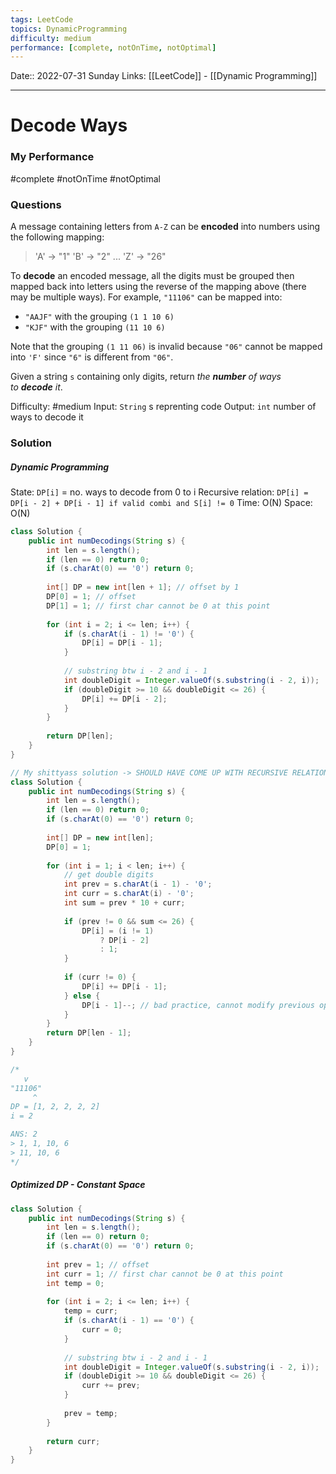 ```yaml
---
tags: LeetCode
topics: DynamicProgramming
difficulty: medium
performance: [complete, notOnTime, notOptimal]
---
```

Date:: 2022-07-31 Sunday
Links: [[LeetCode]] - [[Dynamic Programming]]
- - - - - - - - - - - - - - - - - - - - - - - - - - - - -   
# Decode Ways
### My Performance
#complete #notOnTime #notOptimal 

### Questions
A message containing letters from `A-Z` can be **encoded** into numbers using the following mapping:

>'A' -> "1"
>'B' -> "2"
>...
>'Z' -> "26"

To **decode** an encoded message, all the digits must be grouped then mapped back into letters using the reverse of the mapping above (there may be multiple ways). For example, `"11106"` can be mapped into:

-   `"AAJF"` with the grouping `(1 1 10 6)`
-   `"KJF"` with the grouping `(11 10 6)`

Note that the grouping `(1 11 06)` is invalid because `"06"` cannot be mapped into `'F'` since `"6"` is different from `"06"`.

Given a string `s` containing only digits, return _the **number** of ways to **decode** it_.

Difficulty: #medium 
Input: `String` s reprenting code
Output: `int` number of ways to decode it

### Solution
##### Dynamic Programming
State: `DP[i]` = no. ways to decode from 0 to i
Recursive relation: `DP[i] = DP[i - 2] + DP[i - 1] if valid combi and S[i] != 0`
Time: O(N)
Space: O(N)

```Java
class Solution {
    public int numDecodings(String s) {
        int len = s.length();
        if (len == 0) return 0;
        if (s.charAt(0) == '0') return 0;
        
        int[] DP = new int[len + 1]; // offset by 1
        DP[0] = 1; // offset
        DP[1] = 1; // first char cannot be 0 at this point
            
        for (int i = 2; i <= len; i++) {
            if (s.charAt(i - 1) != '0') {
                DP[i] = DP[i - 1];
            } 
            
            // substring btw i - 2 and i - 1
            int doubleDigit = Integer.valueOf(s.substring(i - 2, i)); 
            if (doubleDigit >= 10 && doubleDigit <= 26) {
                DP[i] += DP[i - 2];
            }
        }
        
        return DP[len];
    }
}
```

```Java
// My shittyass solution -> SHOULD HAVE COME UP WITH RECURSIVE RELATION PROPERLY FIRST
class Solution {
    public int numDecodings(String s) {
        int len = s.length();
        if (len == 0) return 0;
        if (s.charAt(0) == '0') return 0;
        
        int[] DP = new int[len];
        DP[0] = 1;
            
        for (int i = 1; i < len; i++) {
		    // get double digits
            int prev = s.charAt(i - 1) - '0';
            int curr = s.charAt(i) - '0';
            int sum = prev * 10 + curr;  
            
            if (prev != 0 && sum <= 26) {
                DP[i] = (i != 1) 
                    ? DP[i - 2]
                    : 1;
            } 
            
            if (curr != 0) {
                DP[i] += DP[i - 1];
            } else {
                DP[i - 1]--; // bad practice, cannot modify previous optimal result 
            }
        }
        return DP[len - 1];
    }
}

/*
   v
"11106"
     ^
DP = [1, 2, 2, 2, 2]
i = 2

ANS: 2
> 1, 1, 10, 6
> 11, 10, 6
*/
```

##### Optimized DP - Constant Space

```Java
class Solution {
    public int numDecodings(String s) {
        int len = s.length();
        if (len == 0) return 0;
        if (s.charAt(0) == '0') return 0;
        
        int prev = 1; // offset
        int curr = 1; // first char cannot be 0 at this point
        int temp = 0;
        
        for (int i = 2; i <= len; i++) {
            temp = curr;
            if (s.charAt(i - 1) == '0') {
                curr = 0;
            } 
            
            // substring btw i - 2 and i - 1
            int doubleDigit = Integer.valueOf(s.substring(i - 2, i)); 
            if (doubleDigit >= 10 && doubleDigit <= 26) {
                curr += prev;
            }
            
            prev = temp;
        }
        
        return curr;
    }
}
```